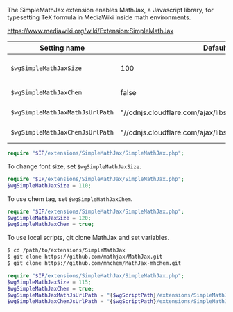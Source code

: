 The SimpleMathJax extension enables MathJax, a Javascript library, for typesetting TeX formula in MediaWiki inside math environments.

https://www.mediawiki.org/wiki/Extension:SimpleMathJax


| Setting name                    | Default value                                       | Description                             |
| ------------------------------- | --------------------------------------------------- | --------------------------------------- |
| `$wgSimpleMathJaxSize`          | 100                                                 | The default font size for SimpleMathJax |
| `$wgSimpleMathJaxChem`          | false                                               | enable Chem tag                         |
| `$wgSimpleMathJaxMathJsUrlPath` | "//cdnjs.cloudflare.com/ajax/libs/mathjax/2.7.1"                 | URL path of Math.js        |
| `$wgSimpleMathJaxChemJsUrlPath` | "//cdnjs.cloudflare.com/ajax/libs/mathjax/2.7.1/extensions/TeX"  | URL path of mhchem.js      |


```PHP
require "$IP/extensions/SimpleMathJax/SimpleMathJax.php";
```

To change font size, set `$wgSimpleMathJaxSize`.
```PHP
require "$IP/extensions/SimpleMathJax/SimpleMathJax.php";
$wgSimpleMathJaxSize = 110;
```

To use chem tag, set `$wgSimpleMathJaxChem`.
```PHP
require "$IP/extensions/SimpleMathJax/SimpleMathJax.php";
$wgSimpleMathJaxSize = 120;
$wgSimpleMathJaxChem = true;
```

To use local scripts, git clone MathJax and set variables.
```Bash
$ cd /path/to/extensions/SimpleMathJax
$ git clone https://github.com/mathjax/MathJax.git
$ git clone https://github.com/mhchem/MathJax-mhchem.git
```
```PHP
require "$IP/extensions/SimpleMathJax/SimpleMathJax.php";
$wgSimpleMathJaxSize = 115;
$wgSimpleMathJaxChem = true;
$wgSimpleMathJaxMathJsUrlPath = "{$wgScriptPath}/extensions/SimpleMathJax/MathJax";
$wgSimpleMathJaxChemJsUrlPath = "{$wgScriptPath}/extensions/SimpleMathJax/MathJax-mhchem";
```
